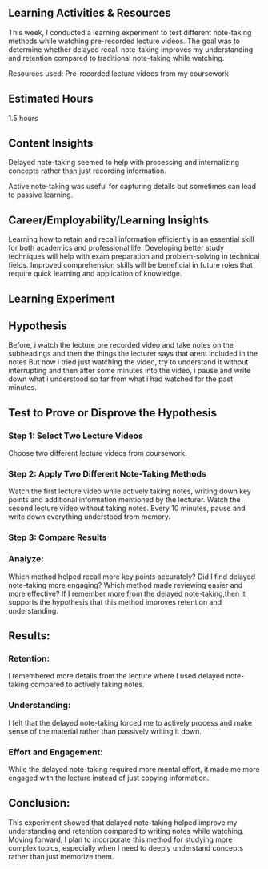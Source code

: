## Learning Activities & Resources
This week, I conducted a learning experiment to test different note-taking methods while watching pre-recorded lecture videos. The goal was to determine whether delayed recall note-taking improves my understanding and retention compared to traditional note-taking while watching.

Resources used: Pre-recorded lecture videos from my coursework

## Estimated Hours
1.5 hours

## Content Insights 
Delayed note-taking seemed to help with processing and internalizing concepts rather than just recording information.

Active note-taking was useful for capturing details but sometimes can lead to passive learning.

## Career/Employability/Learning Insights
Learning how to retain and recall information efficiently is an essential skill for both academics and professional life.
Developing better study techniques will help with exam preparation and problem-solving in technical fields.
Improved comprehension skills will be beneficial in future roles that require quick learning and application of knowledge.

## Learning Experiment
## Hypothesis
Before, i watch the lecture pre recorded video and take notes on the subheadings and then the things the lecturer says that arent included in the notes
But now i tried just watching the video, try to understand it without interrupting and then after some minutes into the video, i pause and write down what i understood so far from what i had watched for the past minutes.

## Test to Prove or Disprove the Hypothesis
### Step 1: Select Two Lecture Videos
Choose two different lecture videos from coursework.
### Step 2: Apply Two Different Note-Taking Methods
Watch the first lecture video while actively taking notes, writing down key points and additional information mentioned by the lecturer.
Watch the second lecture video without taking notes. Every 10 minutes, pause and write down everything understood from memory.
### Step 3: Compare Results
### Analyze:
Which method helped recall more key points accurately?
Did I find delayed note-taking more engaging?
Which method made reviewing easier and more effective?
If I remember more from the delayed note-taking,then it supports the hypothesis that this method improves retention and understanding.

## Results:
### Retention: 
I remembered more details from the lecture where I used delayed note-taking compared to actively taking notes.

### Understanding: 
I felt that the delayed note-taking forced me to actively process and make sense of the material rather than passively writing it down.

### Effort and Engagement: 
While the delayed note-taking required more mental effort, it made me more engaged with the lecture instead of just copying information.

## Conclusion:
This experiment showed that delayed note-taking helped improve my understanding and retention compared to writing notes while watching. Moving forward, I plan to incorporate this method for studying more complex topics, especially when I need to deeply understand concepts rather than just memorize them.
